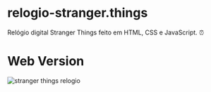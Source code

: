 # relogio-stranger.things
Relógio digital Stranger Things feito em HTML, CSS e JavaScript. ⏰

# Web Version
![stranger things relogio](https://user-images.githubusercontent.com/107657763/180979332-a01a1d06-057f-4cbb-96c3-3643df40d093.png)
